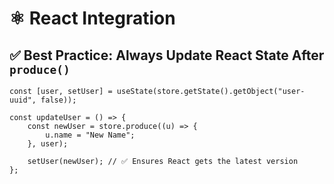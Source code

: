 # ⚛️ React Integration

## ✅ Best Practice: Always Update React State After `produce()`

```tsx
const [user, setUser] = useState(store.getState().getObject("user-uuid", false));

const updateUser = () => {
    const newUser = store.produce((u) => {
        u.name = "New Name";
    }, user);

    setUser(newUser); // ✅ Ensures React gets the latest version
};
```
